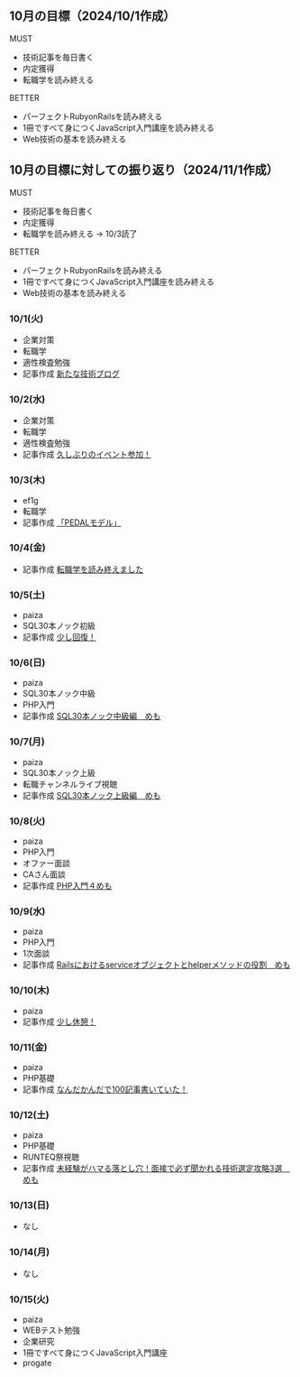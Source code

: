 ## 10月の目標（2024/10/1作成）
MUST
- 技術記事を毎日書く
- 内定獲得
- 転職学を読み終える
  
BETTER
- パーフェクトRubyonRailsを読み終える
- 1冊ですべて身につくJavaScript入門講座を読み終える
- Web技術の基本を読み終える

## 10月の目標に対しての振り返り（2024/11/1作成）
MUST
- 技術記事を毎日書く
- 内定獲得
- 転職学を読み終える
-> 10/3読了
  
BETTER
- パーフェクトRubyonRailsを読み終える
- 1冊ですべて身につくJavaScript入門講座を読み終える
- Web技術の基本を読み終える

### 10/1(火)
- 企業対策
- 転職学
- 適性検査勉強
- 記事作成 [新たな技術ブログ](https://sizu.me/s17w_09/posts/mbbessvzbftk)

### 10/2(水)
- 企業対策
- 転職学
- 適性検査勉強
- 記事作成 [久しぶりのイベント参加！](https://sizu.me/s17w_09/posts/5twdrtmvod0f)

### 10/3(木)
- ef1g
- 転職学
- 記事作成 [「PEDALモデル」](https://sizu.me/s17w_09/posts/6eotkrdv8vf2)

### 10/4(金)
- 記事作成 [転職学を読み終えました](https://sizu.me/s17w_09/posts/o07z0kovuwr8)

### 10/5(土)
- paiza
- SQL30本ノック初級
- 記事作成 [少し回復！](https://sizu.me/s17w_09/posts/m1t7edmwmfwx)

### 10/6(日)
- paiza
- SQL30本ノック中級
- PHP入門
- 記事作成 [SQL30本ノック中級編　めも](https://sizu.me/s17w_09/posts/n9vr6d043i2h)


### 10/7(月)
- paiza
- SQL30本ノック上級
- 転職チャンネルライブ視聴
- 記事作成 [SQL30本ノック上級編　めも](https://sizu.me/s17w_09/posts/ak0dnvd02ria)


### 10/8(火)
- paiza
- PHP入門
- オファー面談
- CAさん面談
- 記事作成 [PHP入門４めも](https://sizu.me/s17w_09/posts/8tvxt91rdt0k)


### 10/9(水)
- paiza
- PHP入門
- 1次面談
- 記事作成 [Railsにおけるserviceオブジェクトとhelperメソッドの役割　めも](https://sizu.me/s17w_09/posts/b1btc42fctdb)


### 10/10(木)
- paiza
- 記事作成 [少し休憩！](https://sizu.me/s17w_09/posts/w7m6u02s0v09)


### 10/11(金)
- paiza
- PHP基礎
- 記事作成 [なんだかんだで100記事書いていた！](https://sizu.me/s17w_09/posts/f3n4tm53niow)


### 10/12(土)
- paiza
- PHP基礎
- RUNTEQ祭視聴
- 記事作成 [未経験がハマる落とし穴！面接で必ず聞かれる技術選定攻略3選　めも](https://sizu.me/s17w_09/posts/cw251nwiive2)


### 10/13(日)
- なし

### 10/14(月)
- なし

### 10/15(火)
- paiza
- WEBテスト勉強
- 企業研究
- 1冊ですべて身につくJavaScript入門講座
- progate
